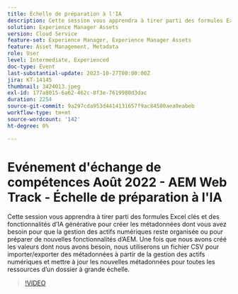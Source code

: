 ```yaml
---
title: Échelle de préparation à l'IA
description: Cette session vous apprendra à tirer parti des formules Excel clés et des fonctionnalités d’IA générative pour créer les métadonnées dont vous avez besoin pour que la gestion des actifs numériques reste organisée ou pour préparer de nouvelles fonctionnalités d’AEM. Une fois que nous avons créé les valeurs dont nous avons besoin, nous utiliserons un fichier CSV pour importer/exporter des métadonnées à partir de la gestion des actifs numériques et mettre à jour les nouvelles métadonnées pour toutes les ressources d’un dossier à grande échelle.
solution: Experience Manager Assets
version: Cloud Service
feature-set: Experience Manager, Experience Manager Assets
feature: Asset Management, Metadata
role: User
level: Intermediate, Experienced
doc-type: Event
last-substantial-update: 2023-10-27T00:00:00Z
jira: KT-14145
thumbnail: 3424013.jpeg
exl-id: 177a8015-6a62-462c-8f3e-7619980d3dac
duration: 2254
source-git-commit: 9a297cda953d4414131657f9ac84580aea0eabeb
workflow-type: tm+mt
source-wordcount: '142'
ht-degree: 0%

---
```


# Evénement d&#39;échange de compétences Août 2022 - AEM Web Track - Échelle de préparation à l&#39;IA

Cette session vous apprendra à tirer parti des formules Excel clés et des fonctionnalités d’IA générative pour créer les métadonnées dont vous avez besoin pour que la gestion des actifs numériques reste organisée ou pour préparer de nouvelles fonctionnalités d’AEM. Une fois que nous avons créé les valeurs dont nous avons besoin, nous utiliserons un fichier CSV pour importer/exporter des métadonnées à partir de la gestion des actifs numériques et mettre à jour les nouvelles métadonnées pour toutes les ressources d’un dossier à grande échelle.

>[!VIDEO](https://video.tv.adobe.com/v/3424013/?learn=on)
